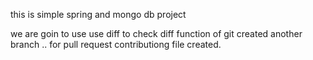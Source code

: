 this is simple spring and mongo db project

we are goin to use use diff 
to check diff function of git created another branch ..
for pull request contributiong file created.
